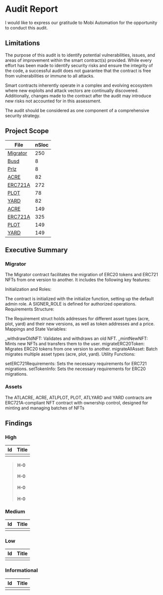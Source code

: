 # Audit Report

I would like to express our gratitude to Mobi Automation for the opportunity to conduct this audit.

## Limitations

The purpose of this audit is to identify potential vulnerabilities, issues, and areas of improvement within the smart contract(s) provided. While every effort has been made to identify security risks and ensure the integrity of the code, a successful audit does not guarantee that the contract is free from vulnerabilities or immune to all attacks.

Smart contracts inherently operate in a complex and evolving ecosystem where new exploits and attack vectors are continually discovered. Additionally, changes made to the contract after the audit may introduce new risks not accounted for in this assessment.

The audit should be considered as one component of a comprehensive security strategy.

## Project Scope

| File                                                                               |  nSloc |
|------------------------------------------------------------------------------------|--------|
| [Migrator](v1-migrator/contracts/Migrator.sol)                                     | 250    |
| [Busd](v1-migrator/contracts/COA-Contracts/Busd.sol)                               | 8      |
| [Prlz](v1-migrator/contracts/COA-Contracts/Prlz.sol)                               | 8      |
| [ACRE](v1-migrator/contracts/COA-Contracts/land-nfts/ACRE.sol)                     | 82     |
| [ERC721A](v1-migrator/contracts/COA-Contracts/land-nfts/ERC721A.sol)               | 272    |
| [PLOT](v1-migrator/contracts/COA-Contracts/land-nfts/PLOT.sol)                     | 78     |
| [YARD](1-migrator/contracts/COA-Contracts/land-nfts/YARD.sol)                      | 82     | 
| [ACRE](v1-migrator/contracts/COA-Contracts/land-nfts-v2/ACRE.sol)                  | 149    |
| [ERC721A](v1-migrator/contracts/COA-Contracts/land-nfts-v2/ERC721A.sol)            | 325    |
| [PLOT](v1-migrator/contracts/COA-Contracts/land-nfts-v2/PLOT.sol)                  | 149    |
| [YARD](v1-migrator/contracts/COA-Contracts/land-nfts-v2/YARD.sol)                  | 149    |

## Executive Summary

### Migrator

The Migrator contract facilitates the migration of ERC20 tokens and ERC721 NFTs from one version to another. It includes the following key features:

Initialization and Roles:

The contract is initialized with the initialize function, setting up the default admin role.
A SIGNER_ROLE is defined for authorized operations.
Requirements Structure:

The Requirement struct holds addresses for different asset types (acre, plot, yard) and their new versions, as well as token addresses and a price.
Mappings and State Variables:

_withdrawOldNFT: Validates and withdraws an old NFT.
_mintNewNFT: Mints new NFTs and transfers them to the user.
migrateERC20Token: Migrates ERC20 tokens from one version to another.
migrateAllAsset: Batch migrates multiple asset types (acre, plot, yard).
Utility Functions:

setERC721Requirements: Sets the necessary requirements for ERC721 migrations.
setTokenInfo: Sets the necessary requirements for ERC20 migrations.


### Assets

The ATLACRE, ACRE, ATLPLOT, PLOT, ATLYARD and YARD contracts are ERC721A-compliant NFT contract with ownership control, designed for minting and managing batches of NFTs

## Findings

### High

| Id     |  Title                                   |
|--------|------------------------------------------|
|        |                                          |

> #### H-0
> #### H-0
> #### H-0
> #### H-0

### Medium

| Id     |  Title                                   |
|--------|------------------------------------------|
|        |                                          |

### Low

| Id     |  Title                                   |
|--------|------------------------------------------|
|        |                                          |

### Informational

| Id     |  Title                                   |
|--------|------------------------------------------|
|        |                                          |
